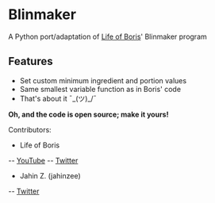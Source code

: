 Blinmaker
=========
A Python port/adaptation of [Life of Boris](https://www.youtube.com/user/NocturnoPlays)' Blinmaker program

Features
--------
* Set custom minimum ingredient and portion values
* Same smallest variable function as in Boris' code
* That's about it ¯\_(ツ)_/¯

**Oh, and the code is open source; make it yours!**

Contributors:
- Life of Boris

-- [YouTube](https://www.youtube.com/user/NocturnoPlays)
-- [Twitter](https://twitter.com/life_of_boris)

- Jahin Z. (jahinzee)

-- [Twitter](http://twitter.com/jahinzee)
